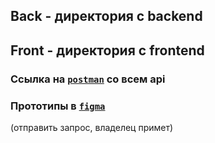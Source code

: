 ## Back - директория с backend 
## Front - директория с frontend 

### Ссылка на [`postman`](https://www.postman.com/solar-escape-86743/workspace/balagan) со всем api

### Прототипы в [`figma`](https://www.figma.com/file/yIj8xwN2kqo59AJwyjMHfD/%D1%85%D0%B0%D1%85%D0%B0%D1%82%D0%BE%D0%BD-%D1%81%D0%B1%D0%B5%D1%80?type=design&node-id=0-1&mode=design&t=NDALeBWKl6H9VU6V-0)
  (отправить запрос, владелец примет)
